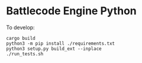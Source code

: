 # Battlecode Engine Python 
To develop: 
```
cargo build
python3 -m pip install ./requirements.txt
python3 setup.py build_ext --inplace
./run_tests.sh
```